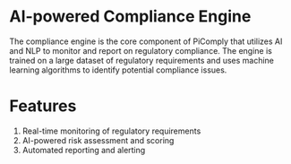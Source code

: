 # AI-powered Compliance Engine

The compliance engine is the core component of PiComply that utilizes AI and NLP to monitor and report on regulatory compliance. The engine is trained on a large dataset of regulatory requirements and uses machine learning algorithms to identify potential compliance issues.

# Features

1. Real-time monitoring of regulatory requirements
2. AI-powered risk assessment and scoring
3. Automated reporting and alerting
